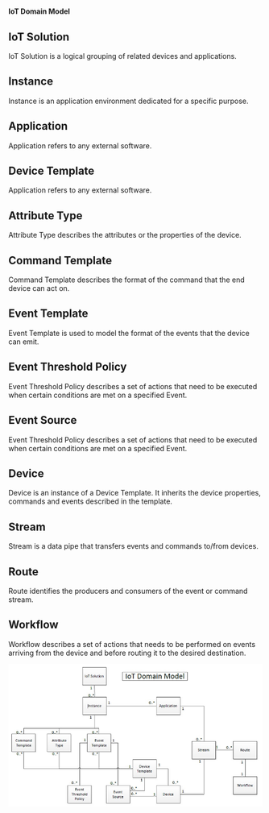 
# 
**IoT Domain Model**


## IoT Solution
IoT Solution is a logical grouping of related devices and applications.


## Instance
Instance is an application environment dedicated for a specific purpose.


## Application
Application refers to any external software.


## Device Template
Application refers to any external software.

## Attribute Type
Attribute Type describes the attributes or the properties of the device.

## Command Template
Command Template describes the format of the command that the end device can act on.

## Event Template
Event Template is used to model the format of the events that the device can emit.

## Event Threshold Policy
Event Threshold Policy describes a set of actions that need to be executed when certain conditions are met on a specified Event.

## Event Source
Event Threshold Policy describes a set of actions that need to be executed when certain conditions are met on a specified Event.

## Device
Device is an instance of a Device Template. It inherits the device properties, commands and events described in the template.

## Stream
Stream is a data pipe that transfers events and commands to/from devices.

## Route
Route identifies the producers and consumers of the event or command stream.

## Workflow
Workflow describes a set of actions that needs to be performed on events arriving from the device and before routing it to the desired destination.


![](IoT_Domain_Model.jpg)

